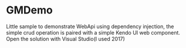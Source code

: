 # GMDemo
Little sample to demonstrate WebApi using dependency injection, the simple crud operation is paired with a simple Kendo UI web component. Open the solution with Visual Studio(I used 2017)
